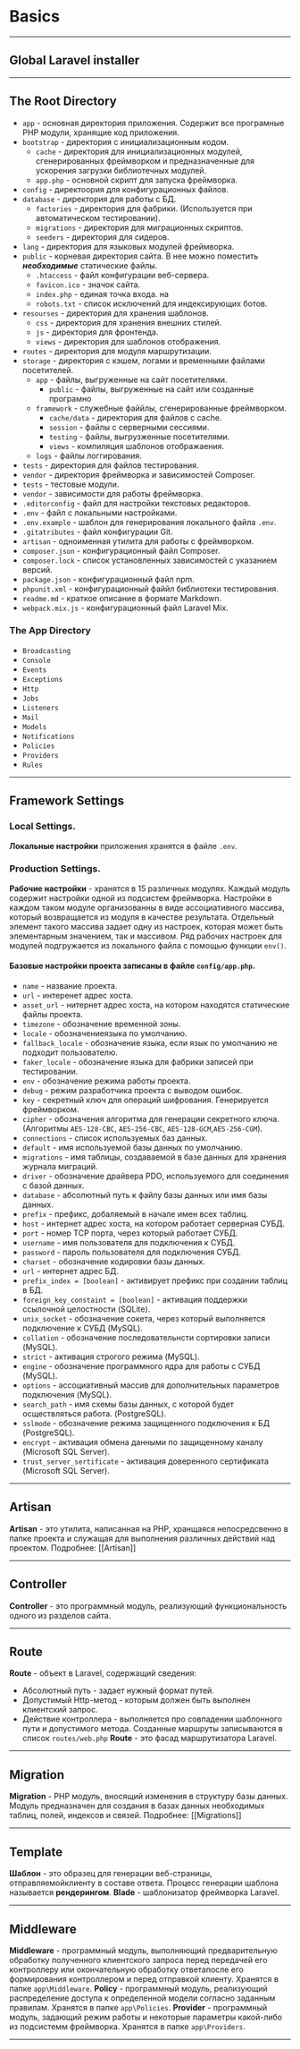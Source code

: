 # Basics
***
## Global Laravel installer

***
## The Root Directory
  - `app` - основная директория приложения. Содержит все програмные PHP модули, хранящие код приложения. 
  - `bootstrap` - директория с инициализационным кодом.
	  - `cache` - директория для инициализационных модулей, сгенерированных фреймворком и предназначенные для ускорения загрузки библиотечных модулей.
	  - `app.php` - основной скрипт для запуска фреймворка.
  - `config` - директоория для конфигурационных файлов.
  - `database` - директория для работы с БД.
	  - `factories` - директория для фабрики. (Используется при автоматическом тестировании).
	  - `migrations` - директория для миграционных скриптов.
	  - `seeders` - директория для сидеров.
  - `lang` - директория для языковых модулей фреймворка.
  - `public` - корневая директория сайта. В нее можно поместить _**необходимые**_ статические файлы.
	  - `.htaccess` - файл конфигурации веб-сервера.
	  - `favicon.ico` - значок сайта.
	  - `index.php` - единая точка входа. на
	  - `robots.txt` - список исключений для индексирующих ботов.
  - `resourses` - директория для хранения шаблонов.
	  - `css` - директория для хранения внешних стилей.
	  - `js` - директория для фронтенда.
	  - `views` - директория для шаблонов отображения.
  - `routes` - директория для модуля маршрутизации.
  - `storage` - директория с кэшем, логами и временными файлами посетителей.
	  - `app` - файлы, выгруженные на сайт посетителями.
		  - `public` - файлы, выгруженные на сайт или созданные програмно
	  - `framework` - служебные файйлы, сгенерированные фреймворком.
		  - `cache/data` - директория для файлов с cache.
		  - `session` - файлы с серверными сессиями. 
		  - `testing` - файлы, выгрузженные посетителями.
		  - `views` -  компиляция шаблонов отображаения.
	  - `logs` - файлы логгирования.
  - `tests` - директория для файлов тестирования.
  - `vendor` - директория фреймворка и зависимостей Composer.
  - `tests` - тестовые модули.
  - `vendor` - зависимости для работы фреймворка.
  - `.editorconfig` - файл для настройки текстовых редакторов.
  - `.env` - файл с локальными настройками.
  - `.env.example` - шаблон для генерирования локального файла `.env`.
  - `.gitatributes` - файл конфигурации Git.
  - `artisan` - одноименная утилита для работы с фреймворком.
  - `composer.json` - конфигурационный файл Composer.
  - `composer.lock` - список установленных зависимостей с указанием версий.
  - `package.json` - конфигурационный файл npm.
  - `phpunit.xml` - конфигурационный файйл библиотеки тестирования.
  - `readme.md` - краткое описание в формате Markdown.
  - `webpack.mix.js` - конфигурационный файл Laravel Mix.
  ### The App Directory
  - `Broadcasting`
  - `Console`
  - `Events`
  - `Exceptions`
  - `Http`
  - `Jobs`
  - `Listeners`
  - `Mail`
  - `Models`
  - `Notifications`
  - `Policies`
  - `Providers`
  - `Rules`
***
## Framework Settings
### Local Settings.
**Локальные настройки** приложения хранятся в файле `.env`.
### Production Settings.
**Рабочие настройки** - хранятся в 15 различных модулях. Каждый модуль содержит настройки одной из подсистем фреймворка. 
Настройки в каждом таком модуле организованны в виде ассоциативного массива, который возвращается из модуля в качестве результата. Отдельный элемент такого массива задает одну из настроек, которая может быть элементарным значением, так и массивом.
Ряд рабочих настроек для модулей подгружается из локального файла с помощью функции `env()`.
#### Базовые настройки проекта записаны в файле `config/app.php`.
- `name` - название проекта.
- `url` - интеренет адрес хоста.
- `asset_url` - нитернет адрес хоста, на котором находятся статические файлы проекта.
- `timezone` - обозначение временной зоны.
- `locale` - обозначениеязыка по умолчанию.
- `fallback_locale` - обозначение языка, если язык по умолчанию не подходит пользователю.
- `faker_locale` - обозначение языка для фабрики записей при тестировании. 
- `env` - обозначение режима работы проекта.
- `debug` - режим разработчика проекта с выводом ошибок.
- `key` - секретный ключ для операций шифрования. Генерируется фреймворком.
- `cipher` - обозначения алгоритма для генерации секретного ключа. (Алгоритмы `AES-128-CBC`, `AES-256-CBC`, `AES-128-GCM`,`AES-256-CGM`).
- `connections` - список используемых баз данных.
- `default` - имя используемой базы данных по умолчанию.
- `migrations` - имя таблицы, создаваемой в базе данных для хранения журнала миграций.
- `driver` - обозначение драйвера PDO, используемого для соединения с базой данных. 
- `database` - абсолютный путь к файлу базы данных или имя базы данных.
- `prefix` - префикс, добаляемый в начале имен всех таблиц.
- `host` - интернет адрес хоста, на котором работает серверная СУБД.
- `port` - номер TCP порта, через который работает СУБД.
- `username` - имя пользователя для подключения к СУБД.
- `password` - пароль пользователя для подключения СУБД.
- `charset` - обозначение кодировки базы данных.
- `url` - интернет адрес БД.
- `prefix_index = [boolean]` - активирует префикс при создании таблиц в БД.
- `foreign_key_constaint = [boolean]` - активация поддержки ссылочной целостности (SQLite).
- `unix_socket` - обозначение сокета, через который выполняется подключение к СУБД (MySQL).
- `collation` - обозначение последовательнсти сортировки записи (MySQL).
- `strict` - активация строгого режима (MySQL).
- `engine` - обозначение программного ядра для работы с СУБД (MySQL).
- `options` - ассоциативный массив для дополнительных параметров подключения (MySQL).
- `search_path` - имя схемы базы данных, с которой будет осществляться работа. (PostgreSQL).
- `sslmode` - обозначение режима защищенного подключения к БД (PostgreSQL).
- `encrypt` - активация обмена данными по защищенному каналу (Microsoft SQL Server).
- `trust_server_sertificate` - активация доверенного сертификата (Microsoft SQL Server).
***

## Artisan
**Artisan** - это утилита, написанная на PHP, хранщаяся непосредсвенно в папке проекта и служащая для выполнения различных действий над проектом. 
Подробнее: 
	[[Artisan]]
***
## Controller
**Controller** - это программный модуль, реализующий функциональность одного из разделов сайта. 
***
## Route
**Route** - объект в Laravel, содержащий сведения:
- Абсолютный путь - задает нужный формат путей.
- Допустимый Http-метод - которым должен быть выполнен клиентский запрос.
- Действие контроллера - выполняется про совпадении шаблонного пути и допустимого метода. 
Созданные маршруты записываются в список `routes/web.php`
**Route** - это фасад маршрутизатора Laravel.
***
## Migration
**Migration** -  PHP модуль, вносящий изменения в структуру базы данных.
Модуль предназначен для создания в базах данных необходимых таблиц, полей, индексов и связей. 
Подробнее:
	[[Migrations]]
***
## Template
**Шаблон** - это образец для генерации веб-страницы, отправляемойклиенту в составе ответа.
Процесс генерации шаблона называется **рендерингом**.
**Blade** - шаблонизатор фреймворка Laravel.
***
## Middleware
**Middleware** - программный модуль, выполняющий предварительную обработку полученного клиентского запроса перед передачей его контроллеру или окончательную обработку ответапосле его формирования контроллером и перед отправкой клиенту.
Хранятся в папке `app\Middleware`.
**Policy** - программный модуль, реализующий распределение доступа к определенной модели согласно заданным правилам.
Хранятся в папке `app\Policies`.
**Provider** - программный модуль, задающий режим работы и некоторые параметры какой-либо из подсистемм фреймворка.
Хранятся в папке `app\Providers`.
***
